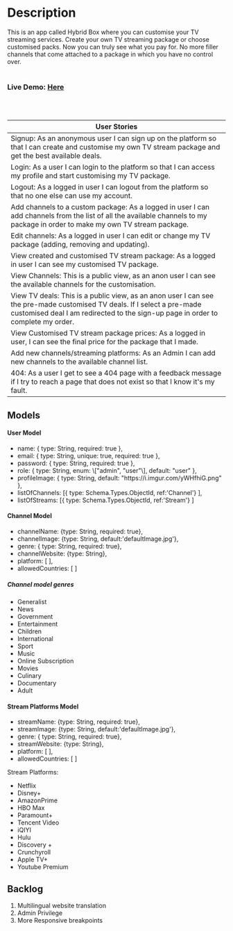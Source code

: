 <h1>Description</h1>
This is an app called Hybrid Box where you can customise your TV streaming services. Create your own TV streaming package or choose customised packs. Now you can truly see what you pay for. No more filler channels that come attached to a package in which you have no control over.
<br><br/>
<h3>Live Demo: <a href="https://hybridbox.netlify.app/" target=_blank>Here</a></h3>
<br><br/>


| User Stories                                                                                                                                                                                                |
|-------------------------------------------------------------------------------------------------------------------------------------------------------------------------------------------------------------|
| Signup: As an anonymous user I can sign up on the platform so that I can create and customise my own TV stream package and get the best available deals.                                                    |
| Login: As a user I can login to the platform so that I can access my profile and start customising my TV package.                                                                                           |
| Logout: As a logged in user I can logout from the platform so that no one else can use my account.                                                                                                          |
| Add channels to a custom package: As a logged in user I can add channels from the list of all the available channels to my package in order to make my own TV stream package.                               |
| Edit channels: As a logged in user I can edit or change my TV package (adding, removing and updating).                                                                                                      |
| View created and customised TV stream package: As a logged in user I can see my customised TV package.                                                                                                      |
| View Channels: This is a public view, as an anon user I can see the available channels for the customisation.                                                                                               |
| View TV deals: This is a public view, as an anon user I can see the pre-made customised TV deals. If I select a pre-made customised deal I am redirected to the sign-up page in order to complete my order. |
| View Customised TV stream package prices: As a logged in user, I can see the final price for the package that I made.                                                                                       |
| Add new channels/streaming platforms: As an Admin I can add new channels to the available channel list.                                                                                                     |
| 404: As a user I get to see a 404 page with a feedback message if I try to reach a page that does not exist so that I know it's my fault.                                                                   |

<h2>Models</h2>

<h4>User Model</h4>

<ul>

<li>name: { type: String, required: true },</li>
<li>email: { type: String, unique: true, required: true },</li>
<li>password: { type: String, required: true },</li>
<li>role: { type: String, enum: \["admin", "user"\], default: "user" },</li>
<li>profileImage: { type: String, default: "https://i.imgur.com/yWHfhiG.png" },</li>
<li>listOfChannels: [{ type: Schema.Types.ObjectId, ref:'Channel'} ],</li>
<li>listOfStreams: [{ type: Schema.Types.ObjectId, ref:'Stream'} ]</li>


</ul>

<h4>Channel Model </h4>

<ul>
<li>channelName: {type: String, required: true},</li>
<li>channelImage: {type: String, default:'defaultImage.jpg'},</li>
<li>genre: { type: String, required: true},</li>
<li>channelWebsite: {type: String},</li>
<li>platform: [ ],</li>
<li>allowedCountries: [ ]</li>
</ul>

<h5>Channel model genres</h5>

<ul>
<li>Generalist</li>
<li>News</li>
<li>Government</li>
<li>Entertainment</li>
<li>Children</li>
<li>International</li>
<li>Sport</li>
<li>Music</li>
<li>Online Subscription</li>
<li>Movies</li>
<li>Culinary</li>
<li>Documentary</li>
<li>Adult</li> 
 </ul>

<h4>Stream Platforms Model</h4>

<ul>
<li>streamName: {type: String, required: true},</li>
<li>streamImage: {type: String, default:'defaultImage.jpg'},</li>
<li>genre: { type: String, required: true},</li>
<li>streamWebsite: {type: String},</li>
<li>platform: [ ],</li>
<li>allowedCountries: [ ]</li>
</ul>

Stream Platforms:

<ul>
    
<li>Netflix</li>
<li>Disney+</li>
<li>AmazonPrime</li>
<li>HBO Max</li>
<li>Paramount+</li>
<li>Tencent Video</li>
<li>iQIYI</li>
<li>Hulu</li>
<li>Discovery +</li>
<li>Crunchyroll</li>
<li>Apple TV+</li>
<li>Youtube Premium</li>
</ul>


<h2>Backlog</h2>

<ol>
<li>Multilingual website translation</li>
<li>Admin Privilege</li>
<li>More Responsive breakpoints</li>
</ol>